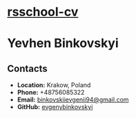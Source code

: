 # __[rsschool-cv](https://evgenybinkovskyi.github.io/rsschool-cv/)__

# __Yevhen Binkovskyi__

## __Contacts__ 
- __Location:__ Krakow, Poland 
- __Phone:__ +48756085322 
- __Email:__ binkovskiievgenii94@gmail.com 
- __GitHub:__ [evgenybinkovskyi](https://github.com/evgenybinkovskyi)